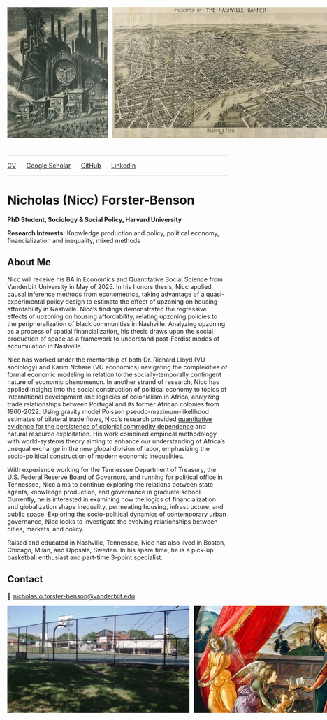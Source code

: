 <div style="display: flex; align-items: flex-start;">
    <img src="art4.1.jpg" alt="Artwork" style="height: 300px; margin-right: 10px;">
    <img src="nashville_map.jpg" alt="Nashville Map" style="height: 300px; margin-right: 10px;">
    <img src="art1.jpg" alt="Artwork" style="height: 300px; margin-right: 10px; margin-bottom: 25px;">
</div>

<hr style="border: none; height: 1px; background-color: gainsboro; margin-bottom: 5px 0;">

<a href="https://drive.google.com/file/d/1x0khmKX-Khnhw1tpvGOzUraXPIuiKe5Q/view?usp=sharing" target="_blank">CV</a> &nbsp;&nbsp;&nbsp;&nbsp; 
<a href="https://scholar.google.com/citations?user=kRAT0zUAAAAJ&hl=en" target="_blank">Google Scholar</a> &nbsp;&nbsp;&nbsp;&nbsp; 
<a href="https://github.com/nfb77" target="_blank">GitHub</a> &nbsp;&nbsp;&nbsp;&nbsp; 
<a href="https://linkedin.com/in/nicholas-forster-benson/" target="_blank">LinkedIn</a>

<hr style="border: none; height: 1px; background-color: gainsboro; margin: 4px 0;">

# Nicholas (Nicc) Forster-Benson


**PhD Student, Sociology & Social Policy, Harvard University**

**Research Interests:** Knowledge production and policy, political economy, financialization and inequality, mixed methods

## About Me
Nicc will receive his BA in Economics and Quantitative Social Science from Vanderbilt University in May of 2025. In his honors thesis, Nicc applied causal inference methods from econometrics, taking advantage of a quasi-experimental policy design to estimate the effect of upzoning on housing affordability in Nashville. Nicc’s findings demonstrated the regressive effects of upzoning on housing affordability, relating upzoning policies to the peripheralization of black communities in Nashville. Analyzing upzoning as a process of spatial financialization, his thesis draws upon the social production of space as a framework to understand post-Fordist modes of accumulation in Nashville.

Nicc has worked under the mentorship of both Dr. Richard Lloyd (VU sociology) and Karim Nchare (VU economics) navigating the complexities of formal economic modeling in relation to the socially-temporally contingent nature of economic phenomenon. In another strand of research, Nicc has applied insights into the social construction of political economy to topics of international development and legacies of colonialism in Africa, analyzing trade relationships between Portugal and its former African colonies from 1960-2022. Using gravity model Poisson pseudo-maximum-likelihood estimates of bilateral trade flows, Nicc’s research provided [quantitative evidence for the persistence of colonial commodity dependence](https://papers.ssrn.com/sol3/papers.cfm?abstract_id=4874987) and natural resource exploitation. His work combined empirical methodology with world-systems theory aiming to enhance our understanding of Africa’s unequal exchange in the new global division of labor, emphasizing the socio-political construction of modern economic inequalities.

With experience working for the Tennessee Department of Treasury, the U.S. Federal Reserve Board of Governors, and running for political office in Tennessee, Nicc aims to continue exploring the relations between state agents, knowledge production, and governance in graduate school. Currently, he is interested in examining how the logics of financialization and globalization shape inequality, permeating housing, infrastructure, and public space. Exploring the socio-political dynamics of contemporary urban governance, Nicc looks to investigate the evolving relationships between cities, markets, and policy.

Raised and educated in Nashville, Tennessee, Nicc has also lived in Boston, Chicago, Milan, and Uppsala, Sweden. In his spare time, he is a pick-up basketball enthusiast and part-time 3-point specialist.

## Contact
📧 [nicholas.o.forster-benson@vanderbilt.edu](mailto:nicholas.o.forster-benson@vanderbilt.edu)

<div style="display: flex; align-items: flex-start;">
    <img src="r_park2.png" alt="Resivoir" style="height: 245px; margin-right: 10px;">
    <img src="art6.jpg" alt="Artwork" style="height: 245px; margin-right: 10px;">
</div>
